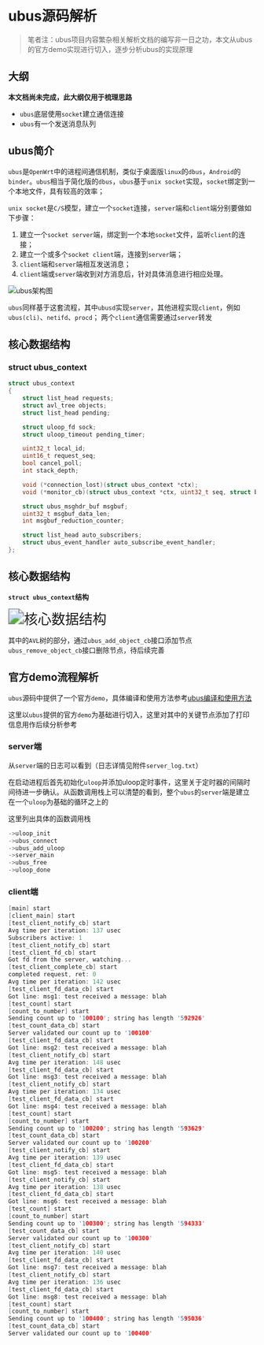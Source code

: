 # ubus源码解析

> 笔者注：ubus项目内容繁杂相关解析文档的编写非一日之功，本文从ubus的官方demo实现进行切入，逐步分析ubus的实现原理



## 大纲

**本文档尚未完成，此大纲仅用于梳理思路**

* `ubus`底层使用`socket`建立通信连接
* `ubus`有一个发送消息队列



## ubus简介

`ubus`是`OpenWrt`中的进程间通信机制，类似于桌面版`linux`的`dbus`，`Android`的`binder`。`ubus`相当于简化版的`dbus`，`ubus`基于`unix socket`实现，`socket`绑定到一个本地文件，具有较高的效率；

`unix socket`是`C/S`模型，建立一个`socket`连接，`server`端和`client`端分别要做如下步骤：

1. 建立一个`socket server`端，绑定到一个本地`socket`文件，监听`client`的连接；
2. 建立一个或多个`socket client`端，连接到`server`端；
3. `client`端和`server`端相互发送消息；
4. `client`端或`server`端收到对方消息后，针对具体消息进行相应处理。

![ubus架构图](E:\work\GtihubCode\StudyNotes\07_开源项目解析\03_ubus原理解析\源码解析\02_ubus原理解析\img\ubus架构图.jpg)

`ubus`同样基于这套流程，其中`ubusd`实现`server`，其他进程实现`client`，例如`ubus(cli)`、`netifd`、`procd`；
两个`client`通信需要通过`server`转发



## 核心数据结构

### **struct ubus_context**

```c
struct ubus_context
{
	struct list_head requests;
	struct avl_tree objects;
	struct list_head pending;

	struct uloop_fd sock;
	struct uloop_timeout pending_timer;

	uint32_t local_id;
	uint16_t request_seq;
	bool cancel_poll;
	int stack_depth;

	void (*connection_lost)(struct ubus_context *ctx);
	void (*monitor_cb)(struct ubus_context *ctx, uint32_t seq, struct blob_attr *data);

	struct ubus_msghdr_buf msgbuf;
	uint32_t msgbuf_data_len;
	int msgbuf_reduction_counter;

	struct list_head auto_subscribers;
	struct ubus_event_handler auto_subscribe_event_handler;
};
```



## 核心数据结构

**`struct ubus_context`结构**

<img src="./img/%E6%A0%B8%E5%BF%83%E6%95%B0%E6%8D%AE%E7%BB%93%E6%9E%84.png" alt="核心数据结构" style="zoom:200%;" />

其中的`AVL`树的部分，通过`ubus_add_object_cb`接口添加节点`ubus_remove_object_cb`接口删除节点，待后续完善

## 官方demo流程解析

`ubus`源码中提供了一个官方`demo`，具体编译和使用方法参考[ubus编译和使用方法](https://github.com/Garfield-1/StudyNotes/tree/master/07_%E5%BC%80%E6%BA%90%E9%A1%B9%E7%9B%AE%E8%A7%A3%E6%9E%90/03_ubus%E6%BA%90%E7%A0%81%E8%A7%A3%E6%9E%90/%E6%BA%90%E7%A0%81%E8%A7%A3%E6%9E%90/01_ubus%E7%BC%96%E8%AF%91)

这里以`ubus`提供的官方`demo`为基础进行切入，这里对其中的关键节点添加了打印信息用作后续分析参考



### server端

从`server`端的日志可以看到（日志详情见附件`server_log.txt`）

在启动进程后首先初始化`uloop`并添加uloop定时事件，这里关于定时器的间隔时间待进一步确认。从函数调用栈上可以清楚的看到，整个`ubus`的`server`端是建立在一个`uloop`为基础的循环之上的

这里列出具体的函数调用栈

```c
->uloop_init
->ubus_connect
->ubus_add_uloop
->server_main
->ubus_free
->uloop_done
```



### client端

```cpp
[main] start 
[client_main] start 
[test_client_notify_cb] start 
Avg time per iteration: 137 usec
Subscribers active: 1
[test_client_notify_cb] start 
[test_client_fd_cb] start 
Got fd from the server, watching...
[test_client_complete_cb] start 
completed request, ret: 0
Avg time per iteration: 142 usec
[test_client_fd_data_cb] start 
Got line: msg1: test received a message: blah
[test_count] start 
[count_to_number] start 
Sending count up to '100100'; string has length '592926'
[test_count_data_cb] start 
Server validated our count up to '100100'
[test_client_fd_data_cb] start 
Got line: msg2: test received a message: blah
[test_client_notify_cb] start 
Avg time per iteration: 148 usec
[test_client_fd_data_cb] start 
Got line: msg3: test received a message: blah
[test_client_notify_cb] start 
Avg time per iteration: 134 usec
[test_client_fd_data_cb] start 
Got line: msg4: test received a message: blah
[test_count] start 
[count_to_number] start 
Sending count up to '100200'; string has length '593629'
[test_count_data_cb] start 
Server validated our count up to '100200'
[test_client_notify_cb] start 
Avg time per iteration: 139 usec
[test_client_fd_data_cb] start 
Got line: msg5: test received a message: blah
[test_client_notify_cb] start 
Avg time per iteration: 138 usec
[test_client_fd_data_cb] start 
Got line: msg6: test received a message: blah
[test_count] start 
[count_to_number] start 
Sending count up to '100300'; string has length '594333'
[test_count_data_cb] start 
Server validated our count up to '100300'
[test_client_notify_cb] start 
Avg time per iteration: 140 usec
[test_client_fd_data_cb] start 
Got line: msg7: test received a message: blah
[test_client_notify_cb] start 
Avg time per iteration: 136 usec
[test_client_fd_data_cb] start 
Got line: msg8: test received a message: blah
[test_count] start 
[count_to_number] start 
Sending count up to '100400'; string has length '595036'
[test_count_data_cb] start 
Server validated our count up to '100400'
```

